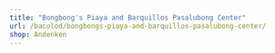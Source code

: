 ```yaml
---
title: "Bongbong's Piaya and Barquillos Pasalubong Center"
url: /bacolod/bongbongs-piaya-and-barquillos-pasalubong-center/
shop: Andenken
---
```


